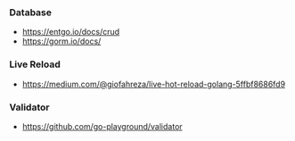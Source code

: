 ### Database
- https://entgo.io/docs/crud
- https://gorm.io/docs/

### Live Reload

- https://medium.com/@giofahreza/live-hot-reload-golang-5ffbf8686fd9


### Validator

- https://github.com/go-playground/validator
